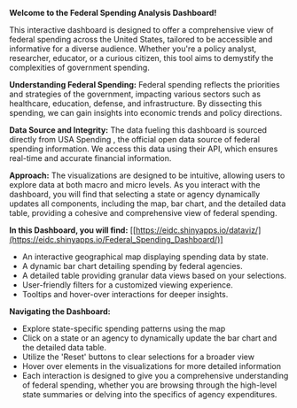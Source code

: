 **Welcome to the Federal Spending Analysis Dashboard!**

This interactive dashboard is designed to offer a comprehensive view of federal spending across the United States, tailored to be accessible and informative for a diverse audience. Whether you're a policy analyst, researcher, educator, or a curious citizen, this tool aims to demystify the complexities of government spending.


**Understanding Federal Spending:**
Federal spending reflects the priorities and strategies of the government, impacting various sectors such as healthcare, education, defense, and infrastructure. By dissecting this spending, we can gain insights into economic trends and policy directions.


**Data Source and Integrity:**
The data fueling this dashboard is sourced directly from USA Spending , the official open data source of federal spending information. We access this data using their API, which ensures real-time and accurate financial information.


**Approach:**
The visualizations are designed to be intuitive, allowing users to explore data at both macro and micro levels. As you interact with the dashboard, you will find that selecting a state or agency dynamically updates all components, including the map, bar chart, and the detailed data table, providing a cohesive and comprehensive view of federal spending.


**In this Dashboard, you will find:** [[https://eidc.shinyapps.io/dataviz/](https://eidc.shinyapps.io/Federal_Spending_Dashboard/)]


- An interactive geographical map displaying spending data by state.
- A dynamic bar chart detailing spending by federal agencies.
- A detailed table providing granular data views based on your selections.
- User-friendly filters for a customized viewing experience.
- Tooltips and hover-over interactions for deeper insights.

**Navigating the Dashboard:**

- Explore state-specific spending patterns using the map
- Click on a state or an agency to dynamically update the bar chart and the detailed data table.
- Utilize the 'Reset' buttons to clear selections for a broader view
- Hover over elements in the visualizations for more detailed information
- Each interaction is designed to give you a comprehensive understanding of federal spending, whether you are browsing through the high-level state summaries or delving into the specifics    of agency expenditures.


